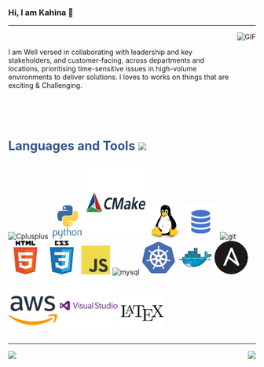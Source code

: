 ### Hi, I am Kahina 👋
<hr style="border-top: 0.5px; color:light-blue;">
<!--
**kahina227/kahina227** is a ✨ _special_ ✨ repository because its `README.md` (this file) appears on your GitHub profile.
-->
<img align="right" alt="GIF" src="https://github.com/arsentieva/arsentieva/blob/main/code.gif?raw=true" height="260" />
<!--<img alt="img" src="https://github.com/kahina227/kahina227/blob/main/dev.png?raw=true">-->

<br> 
 
<p align="left"> I am Well versed in collaborating with leadership and key stakeholders, and customer-facing, across departments and locations, prioritising time-sensitive issues in high-volume environments to deliver solutions. I loves to works on things that are exciting & Challenging.</p> 


<div style="margin-top: 100px;">
  <h3 style="color: rgb(52, 86, 139); font-size:25px;">Languages and Tools <img src="https://media.giphy.com/media/WUlplcMpOCEmTGBtBW/giphy.gif" width="30"></h3> 
</div>

<div>
 <img src="https://raw.githubusercontent.com/coderjojo/coderjojo/master/img/cpp.png" title="Cpluplus" alt="Cplusplus" width="70">
 <img src="https://github.com/devicons/devicon/blob/master/icons/python/python-original-wordmark.svg" title="Python" alt="Python" width="70" height="70"/>
 <img src="https://github.com/devicons/devicon/blob/master/icons/cmake/cmake-original-wordmark.svg" title="CMake" alt="CMake" width="120" height="150"/>
 <img src="https://raw.githubusercontent.com/devicons/devicon/master/icons/linux/linux-original.svg" title="linux" alt="linux" width="70">
 <img src="https://raw.githubusercontent.com/github/explore/80688e429a7d4ef2fca1e82350fe8e3517d3494d/topics/sql/sql.png" title="sql" alt="SQL" width="70"/>
 <img src="https://www.vectorlogo.zone/logos/git-scm/git-scm-icon.svg" title="git" alt="git" width="70"/>
 <img src="https://raw.githubusercontent.com/devicons/devicon/master/icons/html5/html5-original-wordmark.svg" title="html5" alt="html5" width="70"> 
 <img src="https://raw.githubusercontent.com/devicons/devicon/master/icons/css3/css3-original-wordmark.svg" title="css3" alt="css3" width="70" height="70"/>
 <img src="https://github.com/devicons/devicon/blob/master/icons/javascript/javascript-original.svg" title="JS" alt="JS" width="60" height="60"/>
 <img src="https://www.vectorlogo.zone/logos/mysql/mysql-ar21.svg" alt="mysql" width="70">
 <img src="https://github.com/devicons/devicon/blob/master/icons/kubernetes/kubernetes-plain.svg" title="Kubernetes" alt="Kubernetes" width="70" height="70"/>
 <img src="https://github.com/devicons/devicon/blob/master/icons/docker/docker-original.svg" title="docker" alt="docker" width="70" height="70"/>
 <img src="https://github.com/devicons/devicon/blob/master/icons/ansible/ansible-original.svg" title="ansible" alt="ansible" width="70" height="70"/>
 <img src="https://github.com/devicons/devicon/blob/master/icons/amazonwebservices/amazonwebservices-original-wordmark.svg" title="aws" alt="aws" width="100" height="100"/>
 <img src="https://github.com/devicons/devicon/blob/master/icons/visualstudio/visualstudio-plain-wordmark.svg" title="VS" alt="VS" width="120" height="120"/>
 <img src="https://github.com/devicons/devicon/blob/master/icons/latex/latex-original.svg" title="latex" alt="latex" width="90" height="90"/>
 

<hr style="height:2px; border-width:1; color:light-blue; background-color:gray">
  
<div>
  <img height="165" align="left" src="https://github-readme-stats.vercel.app/api?username=kahina227&show_icons=true&theme=vue&count_private=true" />
  <img align="right" src="https://github-readme-stats.vercel.app/api/top-langs/?username=kahina227&layout=compact&show_icons=true&theme=vue" />
</div>
